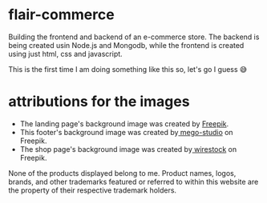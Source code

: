 # flair-commerce

Building the frontend and backend of an e-commerce store. The backend is being created usin Node.js and Mongodb, while the frontend is created using just html, css and javascript.

This is the first time I am doing something like this so, let's go I guess 😅

# attributions for the images
<ul>
                    <li>The landing page's background image was created by <a href="https://www.freepik.com/free-photo/toy-shopping-trolley-present-near-laptop-keyboard_3606781.htm#&position=1&from_view=collections" target="_blank">Freepik</a>.</li>
                    <li>This footer's background image was created by<a href="https://www.freepik.com/free-photo/3d-illustration-smartphone-with-products-coming-out-screen-online-shopping-e-commerce-concept_12740329.htm#&position=5&from_view=collections" target="_blank"> mego-studio</a> on Freepik.</li>
                    <li>The shop page's background image was created by<a href="https://www.freepik.com/free-photo/closeup-empty-trolley-ready-christmas-shopping-purple-background_16937794.htm#&position=2&from_view=collections" target="_blank"> wirestock</a> on Freepik.</li>
                </ul>

None of the products displayed belong to me. Product names, logos, brands, and other trademarks featured or referred to within this website are the property of their respective trademark holders.